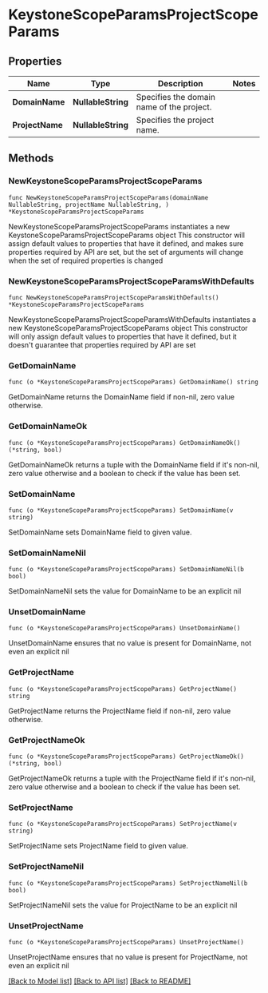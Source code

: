 # KeystoneScopeParamsProjectScopeParams

## Properties

Name | Type | Description | Notes
------------ | ------------- | ------------- | -------------
**DomainName** | **NullableString** | Specifies the domain name of the project. | 
**ProjectName** | **NullableString** | Specifies the project name. | 

## Methods

### NewKeystoneScopeParamsProjectScopeParams

`func NewKeystoneScopeParamsProjectScopeParams(domainName NullableString, projectName NullableString, ) *KeystoneScopeParamsProjectScopeParams`

NewKeystoneScopeParamsProjectScopeParams instantiates a new KeystoneScopeParamsProjectScopeParams object
This constructor will assign default values to properties that have it defined,
and makes sure properties required by API are set, but the set of arguments
will change when the set of required properties is changed

### NewKeystoneScopeParamsProjectScopeParamsWithDefaults

`func NewKeystoneScopeParamsProjectScopeParamsWithDefaults() *KeystoneScopeParamsProjectScopeParams`

NewKeystoneScopeParamsProjectScopeParamsWithDefaults instantiates a new KeystoneScopeParamsProjectScopeParams object
This constructor will only assign default values to properties that have it defined,
but it doesn't guarantee that properties required by API are set

### GetDomainName

`func (o *KeystoneScopeParamsProjectScopeParams) GetDomainName() string`

GetDomainName returns the DomainName field if non-nil, zero value otherwise.

### GetDomainNameOk

`func (o *KeystoneScopeParamsProjectScopeParams) GetDomainNameOk() (*string, bool)`

GetDomainNameOk returns a tuple with the DomainName field if it's non-nil, zero value otherwise
and a boolean to check if the value has been set.

### SetDomainName

`func (o *KeystoneScopeParamsProjectScopeParams) SetDomainName(v string)`

SetDomainName sets DomainName field to given value.


### SetDomainNameNil

`func (o *KeystoneScopeParamsProjectScopeParams) SetDomainNameNil(b bool)`

 SetDomainNameNil sets the value for DomainName to be an explicit nil

### UnsetDomainName
`func (o *KeystoneScopeParamsProjectScopeParams) UnsetDomainName()`

UnsetDomainName ensures that no value is present for DomainName, not even an explicit nil
### GetProjectName

`func (o *KeystoneScopeParamsProjectScopeParams) GetProjectName() string`

GetProjectName returns the ProjectName field if non-nil, zero value otherwise.

### GetProjectNameOk

`func (o *KeystoneScopeParamsProjectScopeParams) GetProjectNameOk() (*string, bool)`

GetProjectNameOk returns a tuple with the ProjectName field if it's non-nil, zero value otherwise
and a boolean to check if the value has been set.

### SetProjectName

`func (o *KeystoneScopeParamsProjectScopeParams) SetProjectName(v string)`

SetProjectName sets ProjectName field to given value.


### SetProjectNameNil

`func (o *KeystoneScopeParamsProjectScopeParams) SetProjectNameNil(b bool)`

 SetProjectNameNil sets the value for ProjectName to be an explicit nil

### UnsetProjectName
`func (o *KeystoneScopeParamsProjectScopeParams) UnsetProjectName()`

UnsetProjectName ensures that no value is present for ProjectName, not even an explicit nil

[[Back to Model list]](../README.md#documentation-for-models) [[Back to API list]](../README.md#documentation-for-api-endpoints) [[Back to README]](../README.md)


